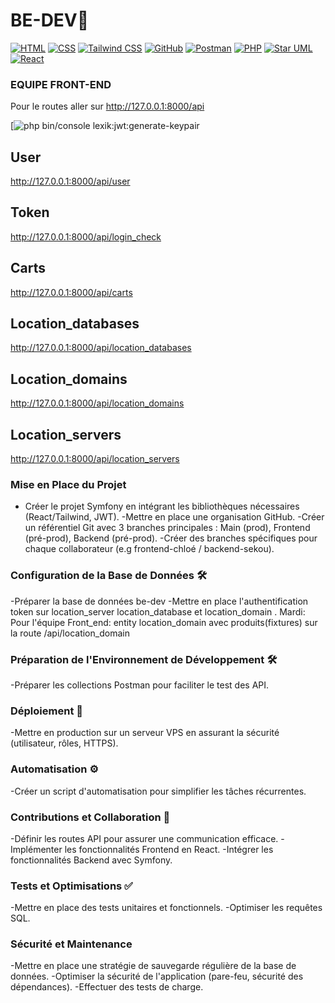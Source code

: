 # BE-DEV🚀

[![HTML](https://img.shields.io/badge/HTML-5-orange)](https://developer.mozilla.org/en-US/docs/Web/HTML)
[![CSS](https://img.shields.io/badge/CSS-3-blue)](https://developer.mozilla.org/en-US/docs/Web/CSS)
[![Tailwind CSS](https://img.shields.io/badge/Tailwind%20CSS-2.0-blueviolet)](https://tailwindcss.com/)
[![GitHub](https://img.shields.io/badge/GitHub-Profile-lightgrey)](https://github.com/your-username)
[![Postman](https://img.shields.io/badge/Postman-Collection-orange)](https://www.postman.com/)
[![PHP](https://img.shields.io/badge/PHP-7.4-blue)](https://www.php.net/)
[![Star UML](https://img.shields.io/badge/Star%20UML-Modeling-lightblue)](https://staruml.io/)
[![React](https://img.shields.io/badge/React-17.0-blue)](https://reactjs.org/)

### EQUIPE FRONT-END

Pour le routes aller sur http://127.0.0.1:8000/api<br>

[![php bin/console lexik:jwt:generate-keypair](https://img.shields.io/badge/php%20bin/console%20lexik:jwt:generate-keypair-grey)

## User<br>
 http://127.0.0.1:8000/api/user<br>
## Token<br>
 http://127.0.0.1:8000/api/login_check<br>
## Carts<br>
 http://127.0.0.1:8000/api/carts<br>
## Location_databases<br>
 http://127.0.0.1:8000/api/location_databases<br>
## Location_domains<br>
 http://127.0.0.1:8000/api/location_domains<br>
## Location_servers <br>
http://127.0.0.1:8000/api/location_servers<br>

### Mise en Place du Projet

  - Créer le projet Symfony en intégrant les bibliothèques nécessaires (React/Tailwind, JWT).
  -Mettre en place une organisation GitHub.
  -Créer un référentiel Git avec 3 branches principales : Main (prod), Frontend (pré-prod), Backend (pré-prod).
  -Créer des branches spécifiques pour chaque collaborateur (e.g frontend-chloé / backend-sekou).

### Configuration de la Base de Données 🛠️

  -Préparer la base de données be-dev
  -Mettre en place l'authentification token sur location_server location_database et location_domain .
 Mardi: Pour l'équipe Front_end: entity location_domain avec produits(fixtures) sur la route /api/location_domain

### Préparation de l'Environnement de Développement 🛠️

  -Préparer les collections Postman pour faciliter le test des API.

### Déploiement 🚀

  -Mettre en production sur un serveur VPS en assurant la sécurité (utilisateur, rôles, HTTPS).

### Automatisation ⚙️

  -Créer un script d'automatisation pour simplifier les tâches récurrentes.

### Contributions et Collaboration 👥

  -Définir les routes API pour assurer une communication efficace.
  -Implémenter les fonctionnalités Frontend en React.
  -Intégrer les fonctionnalités Backend avec Symfony.

### Tests et Optimisations ✅

  -Mettre en place des tests unitaires et fonctionnels.
  -Optimiser les requêtes SQL.

### Sécurité et Maintenance

  -Mettre en place une stratégie de sauvegarde régulière de la base de données.
  -Optimiser la sécurité de l'application (pare-feu, sécurité des dépendances).
  -Effectuer des tests de charge.

